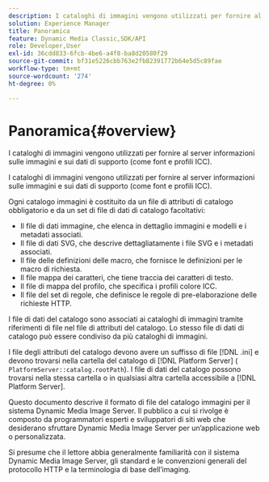 ```yaml
---
description: I cataloghi di immagini vengono utilizzati per fornire al server informazioni sulle immagini e sui dati di supporto (come font e profili ICC).
solution: Experience Manager
title: Panoramica
feature: Dynamic Media Classic,SDK/API
role: Developer,User
exl-id: 36cdd833-6fcb-4be6-a4f8-ba8d20580f29
source-git-commit: bf31e5226cbb763e2fb82391772b64e5d5c89fae
workflow-type: tm+mt
source-wordcount: '274'
ht-degree: 0%

---
```


# Panoramica{#overview}

I cataloghi di immagini vengono utilizzati per fornire al server informazioni sulle immagini e sui dati di supporto (come font e profili ICC).

I cataloghi di immagini vengono utilizzati per fornire al server informazioni sulle immagini e sui dati di supporto (come font e profili ICC).

Ogni catalogo immagini è costituito da un file di attributi di catalogo obbligatorio e da un set di file di dati di catalogo facoltativi:

* Il file di dati immagine, che elenca in dettaglio immagini e modelli e i metadati associati.
* Il file di dati SVG, che descrive dettagliatamente i file SVG e i metadati associati.
* Il file delle definizioni delle macro, che fornisce le definizioni per le macro di richiesta.
* Il file mappa dei caratteri, che tiene traccia dei caratteri di testo.
* Il file di mappa del profilo, che specifica i profili colore ICC.
* Il file del set di regole, che definisce le regole di pre-elaborazione delle richieste HTTP.

I file di dati del catalogo sono associati ai cataloghi di immagini tramite riferimenti di file nel file di attributi del catalogo. Lo stesso file di dati di catalogo può essere condiviso da più cataloghi di immagini.

I file degli attributi del catalogo devono avere un suffisso di file [!DNL .ini] e devono trovarsi nella cartella del catalogo di [!DNL Platform Server] ( `PlatformServer::catalog.rootPath`). I file di dati del catalogo possono trovarsi nella stessa cartella o in qualsiasi altra cartella accessibile a [!DNL Platform Server].

Questo documento descrive il formato di file del catalogo immagini per il sistema Dynamic Media Image Server. Il pubblico a cui si rivolge è composto da programmatori esperti e sviluppatori di siti web che desiderano sfruttare Dynamic Media Image Server per un’applicazione web o personalizzata.

Si presume che il lettore abbia generalmente familiarità con il sistema Dynamic Media Image Server, gli standard e le convenzioni generali del protocollo HTTP e la terminologia di base dell’imaging.
